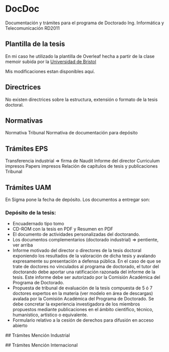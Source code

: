 # DocDoc
Documentación y trámites para el programa de Doctorado Ing. Informática y Telecomunicación RD2011

## Plantilla de la tesis

En mi caso he utilizado la plantilla de Overleaf hecha a partir de la clase memoir subida por la [Universidad de Bristol](https://www.overleaf.com/latex/templates/university-of-bristol-thesis-template/kzqrfvyxxcdm)

Mis modificaciones estan disponibles aquí.

## Directrices

No existen directrices sobre la estructura, extensión o formato de la tesis doctoral.

## Normativas

Normativa Tribunal
Normativa de documentación para depósito

## Trámites EPS

Transferencia industrial => firma de Naudit
Informe del director
Curriculum impresos
Papers impresos
Relación de capítulos de tesis y publicaciones
Tribunal

## Trámites UAM

En Sigma pone la fecha de depósito.
Los documentos a entregar son:

### Depósito de la tesis:
* Encuadernado tipo tomo
* CD-ROM con la tesis en PDF y Resumen en PDF
* El documento de actividades personalizadas del doctorando.
* Los documentos complementarios (doctorado industrial) => pentiente, ver arriba
* Informe motivado del director o directores de la tesis doctoral exponiendo los resultados de la valoración de dicha tesis y avalando expresamente su presentación a defensa pública. En el caso de que se trate de doctores no vinculados al programa de doctorado, el tutor del doctorando debe aportar una ratificación razonada del informe de la tesis. Este informe debe ser autorizado por la Comisión Académica del Programa de Doctorado.
* Propuesta de tribunal de evaluación de la tesis compuesta de 5 ó 7 doctores expertos en la materia (ver modelo en área de descargas) avalada por la Comisión Académica del Programa de Doctorado. Se debe concretar la experiencia investigadora de los miembros propuestos mediante publicaciones en el ámbito científico, técnico, humanístico, artístico o equivalente.
* Formulario relativo a la cesión de derechos para difusión en acceso abierto

## Trámites Mención Industrial

## Trámites Mención Internacional
